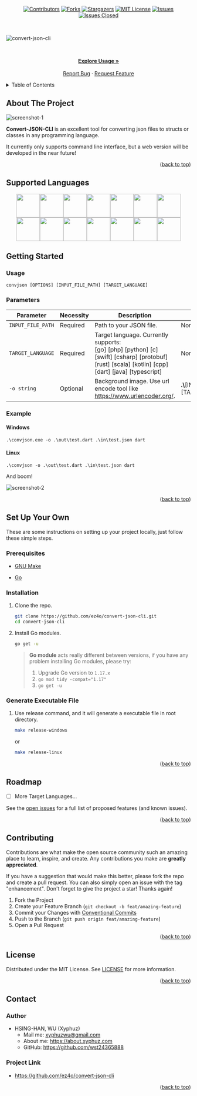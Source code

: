 <div id="top"></div>

<!-- PROJECT SHIELDS -->

[<div align="center"> ![Contributors][contributors-shield]][contributors-url]
[![Forks][forks-shield]][forks-url] [![Stargazers][stars-shield]][stars-url]
[![MIT License][license-shield]][license-url]
[![Issues][issues-shield]][issues-url]
[![Issues Closed][issues-closed-shield]</div>][issues-closed-url]

<!-- ![Visitors](https://estruyf-github.azurewebsites.net/api/VisitorHit?user=wst24365888&repo=ez4o/convert-json-cli&countColor=rgb(0,%20126,%20198)) -->

<br />

![convert-json-cli](https://socialify.git.ci/ez4o/convert-json-cli/image?description=1&font=KoHo&name=1&owner=1&pattern=Circuit%20Board&theme=Light)

<!-- PROJECT LOGO -->
<br />
<div align="center">
<p align="center">
    <a href="https://github.com/ez4o/convert-json-cli#usage"><strong>Explore Usage »</strong></a>
    <br />
    <br />
    <a href="https://github.com/ez4o/convert-json-cli/issues">Report Bug</a>
    ·
    <a href="https://github.com/ez4o/convert-json-cli/issues">Request Feature</a>
  </p>
</div>

<!-- TABLE OF CONTENTS -->
<details>
  <summary>Table of Contents</summary>
  <ol>
    <li>
      <a href="#about-the-project">About The Project</a>
      <a href="#supported-languages">Supported Languages</a>
    </li>
    <li>
      <a href="#getting-started">Getting Started</a>
      <ul>
        <li><a href="#usage">Usage</a></li>
        <li><a href="#parameters">Parameters</a></li>
      </ul>
    </li>
    <li><a href="#set-up-your-own">Set Up Your Own</a></li>
    <li><a href="#roadmap">Roadmap</a></li>
    <li><a href="#contributing">Contributing</a></li>
    <li><a href="#license">License</a></li>
    <li><a href="#contact">Contact</a></li>
  </ol>
</details>

<!-- ABOUT THE PROJECT -->

## About The Project

![screenshot-1](https://i.imgur.com/NpjLYx7.png)

**Convert-JSON-CLI** is an excellent tool for converting json files to structs
or classes in any programming language.

It currently only supports command line interface, but a web version will be
developed in the near future!

<p align="right">(<a href="#top">back to top</a>)</p>

## Supported Languages

<div align="center">
<img src="https://cdn.jsdelivr.net/gh/devicons/devicon/icons/c/c-original.svg" width="64"/><img src="https://cdn.jsdelivr.net/gh/devicons/devicon/icons/cplusplus/cplusplus-original.svg" width="64"/><img src="https://cdn.jsdelivr.net/gh/devicons/devicon/icons/csharp/csharp-original.svg" width="64"/><img src="https://cdn.jsdelivr.net/gh/devicons/devicon/icons/dart/dart-original.svg" width="64"/><img src="https://cdn.jsdelivr.net/gh/devicons/devicon/icons/go/go-original-wordmark.svg" width="64"/><img src="https://cdn.jsdelivr.net/gh/devicons/devicon/icons/java/java-original.svg" width="64"/><img src="https://cdn.jsdelivr.net/gh/devicons/devicon/icons/kotlin/kotlin-original.svg" width="64"/>
<br />
<img src="https://cdn.jsdelivr.net/gh/devicons/devicon/icons/php/php-original.svg" width="64"/><img src="https://i.imgur.com/WhEiv1v.png" width="64"/><img src="https://cdn.jsdelivr.net/gh/devicons/devicon/icons/python/python-original.svg" width="64"/><img src="https://cdn.jsdelivr.net/gh/devicons/devicon/icons/rust/rust-plain.svg" width="64"/><img src="https://cdn.jsdelivr.net/gh/devicons/devicon/icons/scala/scala-original.svg" width="64"/><img src="https://cdn.jsdelivr.net/gh/devicons/devicon/icons/swift/swift-original.svg" width="64"/><img src="https://cdn.jsdelivr.net/gh/devicons/devicon/icons/typescript/typescript-original.svg" width="64"/>
</div>

<!-- GETTING STARTED -->

## Getting Started

<!-- USAGE EXAMPLES -->

### Usage

`convjson [OPTIONS] [INPUT_FILE_PATH] [TARGET_LANGUAGE]`

### Parameters

| Parameter         | Necessity | Description                                                                                                                                              | Default Value                                           |
| ----------------- | --------- | -------------------------------------------------------------------------------------------------------------------------------------------------------- | ------------------------------------------------------- |
| `INPUT_FILE_PATH` | Required  | Path to your JSON file.                                                                                                                                  | None                                                    |
| `TARGET_LANGUAGE` | Required  | Target language. Currently supports: <br /> [go] [php] [python] [c] [swift] [csharp] [protobuf] [rust] [scala] [kotlin] [cpp] [dart] [java] [typescript] | None                                                    |
| `-o string`       | Optional  | Background image. Use url encode tool like <https://www.urlencoder.org/>.                                                                                | **.\\**[INPUT_FILE_DIR]**.**[TARGET_LANGUAGE_EXTENSION] |

### Example

#### Windows

`.\convjson.exe -o .\out\test.dart .\in\test.json dart`

#### Linux

`.\convjson -o .\out\test.dart .\in\test.json dart`

And boom!

![screenshot-2](https://i.imgur.com/U6sDVer.png)

<p align="right">(<a href="#top">back to top</a>)</p>

## Set Up Your Own

These are some instructions on setting up your project locally, just follow
these simple steps.

### Prerequisites

- [GNU Make](https://community.chocolatey.org/packages/make)

- [Go](https://go.dev/doc/install)

### Installation

1. Clone the repo.

   ```sh
   git clone https://github.com/ez4o/convert-json-cli.git
   cd convert-json-cli
   ```

2. Install Go modules.

   ```sh
   go get -u
   ```

   > **Go module** acts really different between versions, if you have any
   > problem installing Go modules, please try:
   > 1. Upgrade Go version to `1.17.x`
   > 2. `go mod tidy -compat="1.17"`
   > 3. `go get -u`

### Generate Executable File

1. Use release command, and it will generate a executable file in root
   directory.

   ```sh
   make release-windows
   ```

   or

   ```sh
   make release-linux
   ```

<p align="right">(<a href="#top">back to top</a>)</p>

<!-- ROADMAP -->

## Roadmap

- [ ] More Target Languages...

See the [open issues](https://github.com/ez4o/convert-json-cli/issues) for a
full list of proposed features (and known issues).

<p align="right">(<a href="#top">back to top</a>)</p>

<!-- CONTRIBUTING -->

## Contributing

Contributions are what make the open source community such an amazing place to
learn, inspire, and create. Any contributions you make are **greatly
appreciated**.

If you have a suggestion that would make this better, please fork the repo and
create a pull request. You can also simply open an issue with the tag
"enhancement". Don't forget to give the project a star! Thanks again!

1. Fork the Project
2. Create your Feature Branch (`git checkout -b feat/amazing-feature`)
3. Commit your Changes with
   [Conventional Commits](https://www.conventionalcommits.org/en/v1.0.0/)
4. Push to the Branch (`git push origin feat/amazing-feature`)
5. Open a Pull Request

<p align="right">(<a href="#top">back to top</a>)</p>

<!-- LICENSE -->

## License

Distributed under the MIT License. See
[LICENSE](https://github.com/ez4o/convert-json-cli/blob/main/LICENSE) for more
information.

<p align="right">(<a href="#top">back to top</a>)</p>

<!-- CONTACT -->

## Contact

### Author

- HSING-HAN, WU (Xyphuz)
  - Mail me: xyphuzwu@gmail.com
  - About me: <https://about.xyphuz.com>
  - GitHub: <https://github.com/wst24365888>

### Project Link

- <https://github.com/ez4o/convert-json-cli>

<p align="right">(<a href="#top">back to top</a>)</p>

<!-- MARKDOWN LINKS & IMAGES -->
<!-- https://www.markdownguide.org/basic-syntax/#reference-style-links -->

[contributors-shield]: https://img.shields.io/github/contributors/ez4o/convert-json-cli.svg?style=for-the-badge
[contributors-url]: https://github.com/ez4o/convert-json-cli/graphs/contributors
[forks-shield]: https://img.shields.io/github/forks/ez4o/convert-json-cli.svg?style=for-the-badge
[forks-url]: https://github.com/ez4o/convert-json-cli/network/members
[stars-shield]: https://img.shields.io/github/stars/ez4o/convert-json-cli.svg?style=for-the-badge
[stars-url]: https://github.com/ez4o/convert-json-cli/stargazers
[issues-shield]: https://img.shields.io/github/issues/ez4o/convert-json-cli.svg?style=for-the-badge
[issues-url]: https://github.com/ez4o/convert-json-cli/issues
[issues-closed-shield]: https://img.shields.io/github/issues-closed/ez4o/convert-json-cli.svg?style=for-the-badge
[issues-closed-url]: https://github.com/ez4o/convert-json-cli/issues?q=is%3Aissue+is%3Aclosed
[license-shield]: https://img.shields.io/github/license/ez4o/convert-json-cli?style=for-the-badge
[license-url]: https://github.com/ez4o/convert-json-cli/blob/main/LICENSE
[product-screenshot]: https://convert-json-cli.ez4o.com/?username=wst24365888&img_url=https%3A%2F%2Fimages.unsplash.com%2Fphoto-1506744038136-46273834b3fb%3Fixid%3DMnwxMjA3fDB8MHxwaG90by1wYWdlfHx8fGVufDB8fHx8%26ixlib%3Drb-1.2.1%26auto%3Dformat%26fit%3Dcrop%26w%3D1000%26q%3D80&fbclid=IwAR1AUDKHzjzBSjKle6J44dYRSrIbvBu8eTxtrfhpPxhBnBsOizgSq63bYbU
